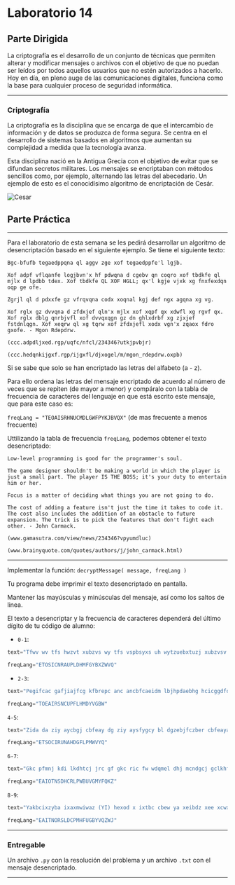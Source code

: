 # Laboratorio 14

## Parte Dirigida

La criptografía es el desarrollo de un conjunto de técnicas que permiten alterar y modificar mensajes o archivos con el objetivo de que no puedan ser leídos por todos aquellos usuarios que no estén autorizados a hacerlo. Hoy en día, en pleno auge de las comunicaciones digitales, funciona como la base para cualquier proceso de seguridad informática.

---

### Criptografía

La criptografía es la disciplina que se encarga de que el intercambio de información y de datos se produzca de forma segura. Se centra en el desarrollo de sistemas basados en algoritmos que aumentan su complejidad a medida que la tecnología avanza.

Esta disciplina nació en la Antigua Grecia con el objetivo de evitar que se difundan secretos militares. Los mensajes se encriptaban con métodos sencillos como, por ejemplo, alternando las letras del abecedario. Un ejemplo de esto es el conocidísimo algoritmo de encriptación de Cesár.

![Cesar](./cesar.png)

## Parte Práctica

---

Para el laboratorio de esta semana se les pedirá desarrollar un algoritmo de desencriptación basado en el siguiente ejemplo. Se tiene el siguiente texto:

```
Bgc-bfufb tegaedppqna ql aggv zge xof tegaedppfe'l lgjb.

Xof adpf vflqanfe logjbvn'x hf pdwqna d cgebv qn coqro xof tbdkfe ql mjlx d lpdbb tdex. Xof tbdkfe QL XOF HGLL; qx'l kgje vjxk xg fnxfexdqn oqp ge ofe.

Zgrjl ql d pdxxfe gz vfrqvqna codx xoqnal kgj def ngx agqna xg vg.

Xof rglx gz dvvqna d zfdxjef qln'x mjlx xof xqpf qx xdwfl xg rgvf qx. Xof rglx dblg qnrbjvfl xof dvvqxqgn gz dn ghlxdrbf xg zjxjef fstdnlqgn. Xof xeqrw ql xg tqrw xof zfdxjefl xodx vgn'x zqaox fdro gxofe. - Mgon Rdepdrw.

(ccc.adpdljxed.rgp/uqfc/nfcl/234346?utkjpvbjr)

(ccc.hedqnkijgxf.rgp/ijgxfl/djxogel/m/mgon_rdepdrw.oxpb)
```
Si se sabe que solo se han encriptado las letras del alfabeto (a - z).

Para ello ordena las letras del mensaje encriptado de acuerdo al número de veces que se repiten (de mayor a menor) y compáralo con la tabla de frecuencia de caracteres del lenguaje en que está escrito este mensaje, que para este caso es:

`freqLang = "TEOAISRHNUCMDLGWFPYKJBVQX"` (de mas frecuente a menos frecuente)

Uttilizando la tabla de frecuencia `freqLang`, podemos obtener el texto desencriptado:

```
Low-level programming is good for the programmer's soul.

The game designer shouldn't be making a world in which the player is just a small part. The player IS THE BOSS; it's your duty to entertain him or her.

Focus is a matter of deciding what things you are not going to do.

The cost of adding a feature isn't just the time it takes to code it. The cost also includes the addition of an obstacle to future expansion. The trick is to pick the features that don't fight each other. - John Carmack.

(www.gamasutra.com/view/news/234346?vpyumdluc)

(www.brainyquote.com/quotes/authors/j/john_carmack.html)
```

---

Implementar la función: `decryptMessage( message, freqLang )`

Tu programa debe imprimir el texto desencriptado en pantalla.

Mantener las mayúsculas y minúsculas del mensaje, así como los saltos de linea.

El texto a desencriptar y la frecuencia de caracteres dependerá del último dígito de tu código de alumno:

- `0-1`: 
```py
text="Tfwv wv tfs hwzvt xubzvs wy tfs vspbsyxs uh wytzuebxtuzj xubzvsv tu Xugcbtsz Vxwsyxs.Tfwv xubzvs wv wytsyese tu xuosz tfs xuyxsctv ubtdwyse kj tfs Xugcbtwyi Xbzzwxbda WSSS-XV/AXG 2013.\nCzuizaggwyi wv uys uh tfs cwddazv uh Xugcbtsz Vxwsyxs; ayj czuhsvvwuyad uh tfs azsa, nwdd ysse tu czuizag tu gatszwadwms tfswz guesdv aye czucuvadv. Tfwv xubzvs wytzuebxsv caztwxwcaytv tu tfs hbyeagsytad xuyxsctv uh tfwv azt.\nTucwxv wyxdbes eata tjcsv, xuytzud vtzbxtbzsv, hbyxtwuyv, dwvtv, zsxbzvwuy, aye tfs gsxfaywxv uh slsxbtwuy, tsvtwyi, aye eskbiiwyi."

freqLang="ETOSICNRAUPLDHMFGYBXZWVQ"
```
- `2-3`: 
```py
text="Pegifcac gafjiajfcg kfbrepc anc ancbfcaeidm lbjhpdaebhg hcicggdfq lbf ibokjadaebh. Ancgc ljhpdochadmg dfc hba bhmq jgcljm ab pcrcmbk ibokjadaebh lfbo d ancbfcaeidm kbeha bl recu dg ea ndkkchg eh anc ibjfgc bl ibokjadaebhdm ancbfq, tja dmgb eg jgcljm lbf anc kfdiaeic bl ibokjaehs; Eh kdfaeijmdf eh dkkmeidaebhg gjin dg rcfeleidaebh, ifqkabsfdknq, lbfodm ocanbpg, cai."

freqLang="TOEAIRSNCUPFLHMDYVGBW"
```

`4-5`:
```py
text="Zida da ziy aycbgj cbfeay dg ziy aysfygcy bl dgzebjfczber cbfeaya dg cbonfzye\nacdygcy. Ziy cbfeay pdmm dgzebjfcy azfjygza dg ziy qhedbfa zbndca bl ziy heyh bl cbonfzdgk afci ha: Hmkbedzioa, Jhzh Azefczfeya, Ablzphey Ygkdgyyedgk, yzc."

freqLang="ETSOCIRUNAHDGFLPMWVYQ"
```
`6-7`:
```py
text="Gkc pfmnj kdi lkdhtcj jrc gf gkc ric fw wdqmel dhj mcndgcj gclkhfnfteci, mdoej, geucnv dhj ocmifhdnezcj dllcii gf gkc ehwfmudgefh, gkmfrtk pcq gclkhfnftv, rqexregfri dhj ocmsdiesc; gkcv kdsc lkdhtcj gkc pdv pc jf gkehti, kfp jf pc gkehy? dhj kfp jfci gkc ehjrigmv jcscnfo? Pcq gclkhfnfteci, rqexregfri dhj ocmsdiesc dmc qdicj fh gkc jcscnfouchg fw pcq icmselci, pcq dooneldgefhi dhj ufqenc dooneldgefhi, pkelk dmc hclciidmv gf rhjcmigdhj gkc dmlkegclgrmc, jcieth, dhj euoncuchgdgefh fw pcq icmselci, pcq dooneldgefhi dhj ufqenc dooneldgefhi."

freqLang="EAIOTNSDHCRLPWBUVGMYFQKZ"
```
`8-9`:
```py
text="Yakbcixzyba ixaxmwiwaz (YI) hexod x ixtbc cbew ya xeibdz xee xcwxd sjwcw gbihlzwcd xcw ldwf. Zjyd xcwx yagelfwd zjw gxhzlcw, fymyzyrxzyba, cwhcwdwazxzyba, bcmxayrxzyba, zcxadkbcixzyba xaf hcwdwazxzyba bk yakbcixzyba; Xembcyzjid zb yihcbpw zjw wkkygywago xaf wkkwgzypwawdd bk xggwddyam xaf lhfxzyam dzbcwf yakbcixzyba, fxzx ibfweyam xaf xndzcxgzyba, xaf hjodygxe kyew dzbcxmw zwgjayqlwd.Yz xedb gbpwcd yakbcixzyba dwglcyzo, hcypxgo, yazwmcyzo xaf hcbzwgzyba ya x djxcwf wapycbaiwaz.\nDzlfwazd awwf zb nw xnew zb fwpwebh gbagwhzlxe xaf hjodygxe fxzx ibfwed, fwzwciyaw sjygj (YI) iwzjbfd xaf zwgjayqlwd xcw xhhcbhcyxzw kbc x mypwa hcbnewi, xaf nw xnew zb dwewgz xaf yihewiwaz xa xhhcbhcyxzw YI dbelzyba zjxz cwkewgzd xee xhheygxnew cwdzcygzybad, yagelfyam Dgxexnyeyzo xaf ldxnyeyzo."

freqLang="EAITNORSLDCPMHFUGBYVQZWJ"
```



---

### Entregable

Un archivo `.py` con la resolución del problema y un archivo `.txt` con el mensaje desencriptado.

---


